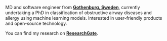 MD and software engineer from **[Gothenburg, Sweden](https://en.wikipedia.org/wiki/Gothenburg)**, currently undertaking a PhD in classification of obstructive airway diseases and allergy using machine learning models. Interested in user-friendly products and open-source technology.

You can find my research on **[ResearchGate](https://www.researchgate.net/profile/Daniil_Lisik)**.
